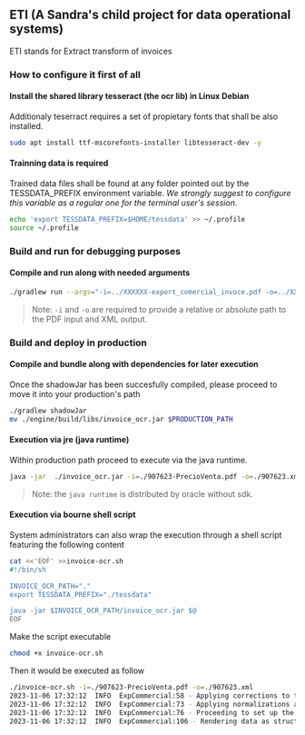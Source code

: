 ## ETI (A Sandra's child project for data operational systems)
ETI stands for Extract transform of invoices

### How to configure it first of all
#### Install the shared library tesseract (the ocr lib) in Linux Debian
Additionaly teserract requires a set of propietary fonts that shall be also installed.
```sh
sudo apt install ttf-mscorefonts-installer libtesseract-dev -y
```

#### Trainning data is required
Trained data files shall be found at any folder pointed out by the TESSDATA_PREFIX environment variable.
*We strongly suggest to configure this variable as a regular one for the terminal user's session*.
```sh
echo 'export TESSDATA_PREFIX=$HOME/tessdata' >> ~/.profile
source ~/.profile
```

### Build and run for debugging purposes
#### Compile and run along with needed arguments
```sh
./gradlew run --args="-i=../XXXXXX-export_comercial_invoce.pdf -o=../XXXXXX-export_comercial_invoce.xml"
```
> Note: `-i` and `-o` are required to provide a relative or absolute path to the PDF input and XML output.


### Build and deploy in production
#### Compile and bundle along with dependencies for later execution
Once the shadowJar has been succesfully compiled, please proceed to move it into your production's path 
```sh
./gradlew shadowJar
mv ./engine/build/libs/invoice_ocr.jar $PRODUCTION_PATH
```

#### Execution via jre (java runtime)
Within production path proceed to execute via the java runtime.
```sh
java -jar  ./invoice_ocr.jar -i=./907623-PrecioVenta.pdf -o=./907623.xml
```
> Note: the `java runtime` is distributed by oracle without sdk.

#### Execution via bourne shell script
System administrators can also wrap the execution through a shell script featuring the following content
```sh
cat <<'EOF' >>invoice-ocr.sh
#!/bin/sh

INVOICE_OCR_PATH="."
export TESSDATA_PREFIX="./tessdata"

java -jar $INVOICE_OCR_PATH/invoice_ocr.jar $@
EOF
```

Make the script executable
```sh
chmod +x invoice-ocr.sh
```

Then it would be executed as follow
```sh
./invoice-ocr.sh -i=./907623-PrecioVenta.pdf -o=./907623.xml
2023-11-06 17:32:12  INFO  ExpCommercial:58 - Applying corrections to the symbol buffers
2023-11-06 17:32:12  INFO  ExpCommercial:73 - Applying normalizations as needed
2023-11-06 17:32:12  INFO  ExpCommercial:76 - Proceeding to set up the formater finally
2023-11-06 17:32:12  INFO  ExpCommercial:106 - Rendering data as structured information
```
